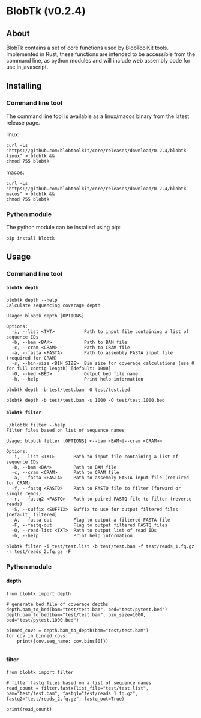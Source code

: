 # BlobTk (v0.2.4)

## About

BlobTk contains a set of core functions used by BlobToolKit tools. Implemented in Rust, these functions are intended to be accessible from the command line, as python modules and will include web assembly code for use in javascript.

## Installing

### Command line tool

The command line tool is available as a linux/macos binary from the latest release page.

linux:

```
curl -Ls "https://github.com/blobtoolkit/core/releases/download/0.2.4/blobtk-linux" > blobtk &&
chmod 755 blobtk
```

macos:

```
curl -Ls "https://github.com/blobtoolkit/core/releases/download/0.2.4/blobtk-macos" > blobtk &&
chmod 755 blobtk
```

### Python module

The python module can be installed using pip:

```
pip install blobtk
```

## Usage

### Command line tool

#### `blobtk depth`

```
blobtk depth --help
Calculate sequencing coverage depth

Usage: blobtk depth [OPTIONS]

Options:
  -i, --list <TXT>           Path to input file containing a list of sequence IDs
  -b, --bam <BAM>            Path to BAM file
  -c, --cram <CRAM>          Path to CRAM file
  -a, --fasta <FASTA>        Path to assembly FASTA input file (required for CRAM)
  -s, --bin-size <BIN_SIZE>  Bin size for coverage calculations (use 0 for full contig length) [default: 1000]
  -O, --bed <BED>            Output bed file name
  -h, --help                 Print help information
```

```
blobtk depth -b test/test.bam -O test/test.bed

blobtk depth -b test/test.bam -s 1000 -O test/test.1000.bed
```

#### `blobtk filter`

```
./blobtk filter --help
Filter files based on list of sequence names

Usage: blobtk filter [OPTIONS] <--bam <BAM>|--cram <CRAM>>

Options:
  -i, --list <TXT>       Path to input file containing a list of sequence IDs
  -b, --bam <BAM>        Path to BAM file
  -c, --cram <CRAM>      Path to CRAM file
  -a, --fasta <FASTA>    Path to assembly FASTA input file (required for CRAM)
  -f, --fastq <FASTQ>    Path to FASTQ file to filter (forward or single reads)
  -r, --fastq2 <FASTQ>   Path to paired FASTQ file to filter (reverse reads)
  -S, --suffix <SUFFIX>  Suffix to use for output filtered files [default: filtered]
  -A, --fasta-out        Flag to output a filtered FASTA file
  -F, --fastq-out        Flag to output filtered FASTQ files
  -O, --read-list <TXT>  Path to output list of read IDs
  -h, --help             Print help information
```

```
blobtk filter -i test/test.list -b test/test.bam -f test/reads_1.fq.gz -r test/reads_2.fq.gz -F
```

### Python module

#### depth

```
from blobtk import depth

# generate bed file of coverage depths
depth.bam_to_bed(bam="test/test.bam", bed="test/pytest.bed")
depth.bam_to_bed(bam="test/test.bam", bin_size=1000, bed="test/pytest.1000.bed")

binned_covs = depth.bam_to_depth(bam="test/test.bam")
for cov in binned_covs:
    print({cov.seq_name: cov.bins[0]})


```

#### filter

```
from blobtk import filter

# filter fastq files based on a list of sequence names
read_count = filter.fastx(list_file="test/test.list", bam="test/test.bam", fastq1="test/reads_1.fq.gz", fastq2="test/reads_2.fq.gz", fastq_out=True)

print(read_count)
```
